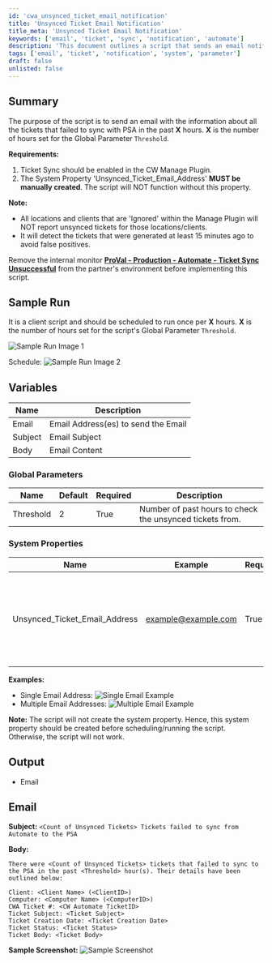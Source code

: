 ```yaml
---
id: 'cwa_unsynced_ticket_email_notification'
title: 'Unsynced Ticket Email Notification'
title_meta: 'Unsynced Ticket Email Notification'
keywords: ['email', 'ticket', 'sync', 'notification', 'automate']
description: 'This document outlines a script that sends an email notification about tickets that failed to sync with PSA in the past specified hours. It details requirements, global parameters, and system properties necessary for the script to function effectively.'
tags: ['email', 'ticket', 'notification', 'system', 'parameter']
draft: false
unlisted: false
---
```

## Summary

The purpose of the script is to send an email with the information about all the tickets that failed to sync with PSA in the past **X** hours. **X** is the number of hours set for the Global Parameter `Threshold`.

**Requirements:**
1. Ticket Sync should be enabled in the CW Manage Plugin.
2. The System Property 'Unsynced_Ticket_Email_Address' **MUST be manually created**. The script will NOT function without this property.

**Note:**
- All locations and clients that are 'Ignored' within the Manage Plugin will NOT report unsynced tickets for those locations/clients.
- It will detect the tickets that were generated at least 15 minutes ago to avoid false positives.

Remove the internal monitor [**ProVal - Production - Automate - Ticket Sync Unsuccessful**](https://proval.itglue.com/5078775/docs/8030159) from the partner's environment before implementing this script.

## Sample Run

It is a client script and should be scheduled to run once per **X** hours. **X** is the number of hours set for the script's Global Parameter `Threshold`.

![Sample Run Image 1](5078775/docs/13283114/images/19032090)

Schedule:
![Sample Run Image 2](5078775/docs/13283114/images/19032091)

## Variables

| Name   | Description                                |
|--------|--------------------------------------------|
| Email  | Email Address(es) to send the Email       |
| Subject| Email Subject                             |
| Body   | Email Content                             |

### Global Parameters

| Name      | Default | Required | Description                                       |
|-----------|---------|----------|---------------------------------------------------|
| Threshold | 2       | True     | Number of past hours to check the unsynced tickets from. |

### System Properties

| Name                           | Example                          | Required | Description                                                                 |
|--------------------------------|----------------------------------|----------|-----------------------------------------------------------------------------|
| Unsynced_Ticket_Email_Address  | [example@example.com](mailto:example@example.com) | True     | Address(es) to send the email. Multiple Addresses should be separated by a semi-colon(;). |

**Examples:**
- Single Email Address:
![Single Email Example](5078775/docs/13283114/images/19032100)
- Multiple Email Addresses:
![Multiple Email Example](5078775/docs/13283114/images/19032101)

**Note:** The script will not create the system property. Hence, this system property should be created before scheduling/running the script. Otherwise, the script will not work.

## Output

- Email

## Email

**Subject:** `<Count of Unsynced Tickets> Tickets failed to sync from Automate to the PSA`

**Body:** 
```
There were <Count of Unsynced Tickets> tickets that failed to sync to the PSA in the past <Threshold> hour(s). Their details have been outlined below:

Client: <Client Name> (<ClientID>)
Computer: <Computer Name> (<ComputerID>)
CWA Ticket #: <CW Automate TicketID>
Ticket Subject: <Ticket Subject>
Ticket Creation Date: <Ticket Creation Date>
Ticket Status: <Ticket Status>
Ticket Body: <Ticket Body>
```

**Sample Screenshot:**
![Sample Screenshot](5078775/docs/13283114/images/19118587)

